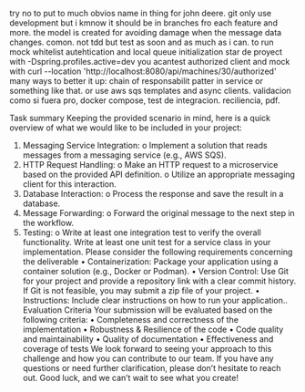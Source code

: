 try no to put to much obvios name in thing for john deere.
git only use development but i kmnow it should be in branches fro each feature and more.
the model is created for avoiding damage when the message data changes. comon.
not tdd but test as soon and as much as i can.
to run mock whitelist autehtication and local queue initialization star de proyect with -Dspring.profiles.active=dev
you acantest authorized client and mock with curl --location 'http://localhost:8080/api/machines/30/authorized'
many ways to better it up: chain of responsabilit patter in service or something like that. or use aws sqs templates and async clients.
validacion como si fuera pro, docker compose, test de integracion. reciliencia, pdf.

Task summary
Keeping the provided scenario in mind, here is a quick overview of what we would like to be included in your project:
1. Messaging Service Integration:
   o Implement a solution that reads messages from a messaging service (e.g., AWS SQS).
2. HTTP Request Handling:
   o Make an HTTP request to a microservice based on the provided API definition.
   o Utilize an appropriate messaging client for this interaction.
3. Database Interaction:
   o Process the response and save the result in a database.
4. Message Forwarding:
   o Forward the original message to the next step in the workflow.
5. Testing:
   o Write at least one integration test to verify the overall functionality.
   Write at least one unit test for a service class in your implementation.
   Please consider the following requirements concerning the deliverable
   • Containerization: Package your application using a container solution (e.g., Docker or Podman).
   • Version Control: Use Git for your project and provide a repository link with a clear commit history. If Git is not feasible, you may submit a zip file of your project.
   • Instructions: Include clear instructions on how to run your application..
   Evaluation Criteria
   Your submission will be evaluated based on the following criteria:
   • Completeness and correctness of the implementation
   • Robustness & Resilience of the code
   • Code quality and maintainability
   • Quality of documentation
   • Effectiveness and coverage of tests
   We look forward to seeing your approach to this challenge and how you can contribute to our team. If you have any questions or need further clarification, please don’t hesitate to reach out.
   Good luck, and we can’t wait to see what you create!